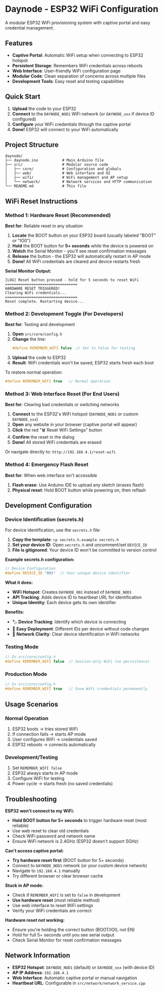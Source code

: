 # Daynode - ESP32 WiFi Configuration

A modular ESP32 WiFi provisioning system with captive portal and easy credential management.

## Features

- **Captive Portal**: Automatic WiFi setup when connecting to ESP32 hotspot
- **Persistent Storage**: Remembers WiFi credentials across reboots
- **Web Interface**: User-friendly WiFi configuration page
- **Modular Code**: Clean separation of concerns across multiple files
- **Development Tools**: Easy reset and testing capabilities

## Quick Start

1. **Upload** the code to your ESP32
2. **Connect** to the `DAYNODE_NOD1` WiFi network (or `DAYNODE_xxx` if device ID configured)
3. **Configure** your WiFi credentials through the captive portal
4. **Done!** ESP32 will connect to your WiFi automatically

## Project Structure

```
daynode/
├── daynode.ino           # Main Arduino file
├── src/                  # Modular source code
│   ├── core/             # Configuration and globals
│   ├── web/              # Web interface and UI
│   ├── wifi/             # WiFi management and AP setup
│   └── network/          # Network services and HTTP communication
└── README.md             # This file
```

## WiFi Reset Instructions

### Method 1: Hardware Reset (Recommended)

**Best for**: Reliable reset in any situation

1. **Locate** the BOOT button on your ESP32 board (usually labeled "BOOT" or "IO0")
2. **Hold** the BOOT button for **5+ seconds** while the device is powered on
3. **Watch** the Serial Monitor - you'll see reset confirmation messages
4. **Release** the button - the ESP32 will automatically restart in AP mode
5. **Done!** All WiFi credentials are cleared and device restarts fresh

**Serial Monitor Output:**

```
[LOG] Reset button pressed - hold for 5 seconds to reset WiFi
=================================
HARDWARE RESET TRIGGERED!
Clearing WiFi credentials...
=================================
Reset complete. Restarting device...
```

### Method 2: Development Toggle (For Developers)

**Best for**: Testing and development

1. **Open** `src/core/config.h`
2. **Change** the line:
   ```cpp
   #define REMEMBER_WIFI false  // Set to false for testing
   ```
3. **Upload** the code to ESP32
4. **Result**: WiFi credentials won't be saved, ESP32 starts fresh each boot

To restore normal operation:

```cpp
#define REMEMBER_WIFI true   // Normal operation
```

### Method 3: Web Interface Reset (For End Users)

**Best for**: Clearing bad credentials or switching networks

1. **Connect** to the ESP32's WiFi hotspot (`DAYNODE_NOD1` or custom `DAYNODE_xxx`)
2. **Open** any website in your browser (captive portal will appear)
3. **Click** the red "🗑️ Reset WiFi Settings" button
4. **Confirm** the reset in the dialog
5. **Done!** All stored WiFi credentials are erased

Or navigate directly to: `http://192.168.4.1/reset-wifi`

### Method 4: Emergency Flash Reset

**Best for**: When web interface isn't accessible

1. **Flash erase**: Use Arduino IDE to upload any sketch (erases flash)
2. **Physical reset**: Hold BOOT button while powering on, then reflash

## Development Configuration

### Device Identification (secrets.h)

For device identification, use the `secrets.h` file:

1. **Copy the template**: `cp secrets.h.example secrets.h`
2. **Set your device ID**: Open `secrets.h` and uncomment/set `DEVICE_ID`
3. **File is gitignored**: Your device ID won't be committed to version control

**Example secrets.h configuration:**

```cpp
// Device Configuration
#define DEVICE_ID "001"  // Your unique device identifier
```

**What it does:**

- **WiFi Hotspot**: Creates `DAYNODE_001` instead of `DAYNODE_NOD1`
- **API Tracking**: Adds device ID to heartbeat URL for identification
- **Unique Identity**: Each device gets its own identifier

**Benefits:**

- 🏷️ **Device Tracking**: Identify which device is connecting
- 🔄 **Easy Deployment**: Different IDs per device without code changes
- 📡 **Network Clarity**: Clear device identification in WiFi networks

### Testing Mode

```cpp
// In src/core/config.h
#define REMEMBER_WIFI false  // Session-only WiFi (no persistence)
```

### Production Mode

```cpp
// In src/core/config.h
#define REMEMBER_WIFI true   // Save WiFi credentials permanently
```

## Usage Scenarios

### Normal Operation

1. ESP32 boots → tries stored WiFi
2. If connection fails → starts AP mode
3. User configures WiFi → credentials saved
4. ESP32 reboots → connects automatically

### Development/Testing

1. Set `REMEMBER_WIFI false`
2. ESP32 always starts in AP mode
3. Configure WiFi for testing
4. Power cycle → starts fresh (no saved credentials)

## Troubleshooting

**ESP32 won't connect to my WiFi:**

- **Hold BOOT button for 5+ seconds** to trigger hardware reset (most reliable)
- Use web reset to clear old credentials
- Check WiFi password and network name
- Ensure WiFi network is 2.4GHz (ESP32 doesn't support 5GHz)

**Can't access captive portal:**

- **Try hardware reset first** (BOOT button for 5+ seconds)
- Connect to `DAYNODE_NOD1` network (or your custom device network)
- Navigate to `192.168.4.1` manually
- Try different browser or clear browser cache

**Stuck in AP mode:**

- Check if `REMEMBER_WIFI` is set to `false` in development
- **Use hardware reset** (most reliable method)
- Use web interface to reset WiFi settings
- Verify your WiFi credentials are correct

**Hardware reset not working:**

- Ensure you're holding the correct button (BOOT/IO0, not EN)
- Hold for full 5+ seconds until you see serial output
- Check Serial Monitor for reset confirmation messages

## Network Information

- **ESP32 Hotspot**: `DAYNODE_NOD1` (default) or `DAYNODE_xxx` (with device ID)
- **AP IP Address**: `192.168.4.1`
- **Web Interface**: Automatic captive portal or manual navigation
- **Heartbeat URL**: Configurable in `src/network/network_service.cpp`
